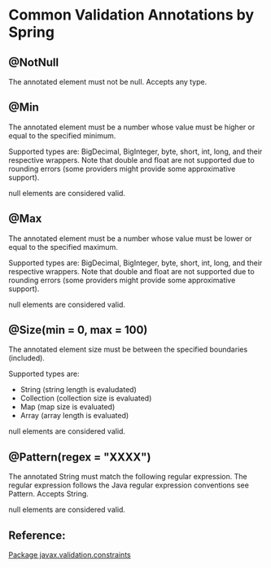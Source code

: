 # Common Validation Annotations by Spring

## @NotNull

The annotated element must not be null. Accepts any type.

## @Min

The annotated element must be a number whose value must be higher or equal
to the specified minimum.

Supported types are: BigDecimal, BigInteger, byte, short, int, long, and their
respective wrappers. Note that double and float are not supported due to
rounding errors (some providers might provide some approximative support).

null elements are considered valid.

## @Max

The annotated element must be a number whose value must be lower or equal
to the specified maximum.

Supported types are: BigDecimal, BigInteger, byte, short, int, long, and their
respective wrappers. Note that double and float are not supported due to
rounding errors (some providers might provide some approximative support).

null elements are considered valid.

## @Size(min = 0, max = 100)

The annotated element size must be between the specified boundaries (included).

Supported types are:

- String (string length is evaludated)
- Collection (collection size is evaluated)
- Map (map size is evaluated)
- Array (array length is evaluated)

null elements are considered valid.

## @Pattern(regex = "XXXX")

The annotated String must match the following regular expression.
The regular expression follows the Java regular expression conventions
see Pattern. Accepts String.

null elements are considered valid.

## Reference:

[Package javax.validation.constraints ](http://docs.oracle.com/javaee/6/api/javax/validation/constraints/package-summary.html)
